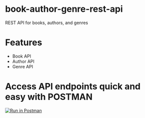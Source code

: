 # book-author-genre-rest-api
REST API for books, authors, and genres

# Features
- Book API
- Author API
- Genre API

# Access API endpoints quick and easy with POSTMAN 
[![Run in Postman](https://run.pstmn.io/button.svg)](https://app.getpostman.com/run-collection/26932885-8dd630c1-dc79-4a7d-a426-671d42f8aa7f?action=collection%2Ffork&source=rip_markdown&collection-url=entityId%3D26932885-8dd630c1-dc79-4a7d-a426-671d42f8aa7f%26entityType%3Dcollection%26workspaceId%3D1025f89f-d385-4194-8336-c923f55680b5)

